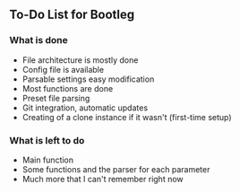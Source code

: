 ## To-Do List for Bootleg

### What is done

* File architecture is mostly done
* Config file is available
* Parsable settings easy modification
* Most functions are done
* Preset file parsing
* Git integration, automatic updates
* Creating of a clone instance if it wasn't (first-time setup)

### What is left to do

* Main function
* Some functions and the parser for each parameter
* Much more that I can't remember right now
